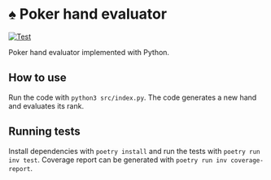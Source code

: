 # ♠️ Poker hand evaluator

[![Test](https://github.com/Kaltsoon/poker-hand-evaluator/actions/workflows/test.yml/badge.svg)](https://github.com/Kaltsoon/poker-hand-evaluator/actions/workflows/test.yml)

Poker hand evaluator implemented with Python.

## How to use

Run the code with `python3 src/index.py`. The code generates a new hand and evaluates its rank.

## Running tests 

Install dependencies with `poetry install` and run the tests with `poetry run inv test`. Coverage report can be generated with `poetry run inv coverage-report`.
